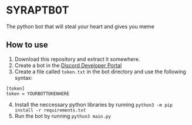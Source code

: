 # SYRAPTB0T
The python bot that will steal your heart and gives you meme

## How to use
1. Download this repository and extract it somewhere.
2. Create a bot in the [Discord Developer Portal](https://discordapp.com/developers/applications)
3. Create a file called `token.txt` in the bot directory and use the following syntax:
```
[token]
token = YOURBOTTOKENHERE
```
4. Install the neccessary python libraries by running `python3 -m pip install -r requirements.txt`
5. Run the bot by running `python3 main.py`
